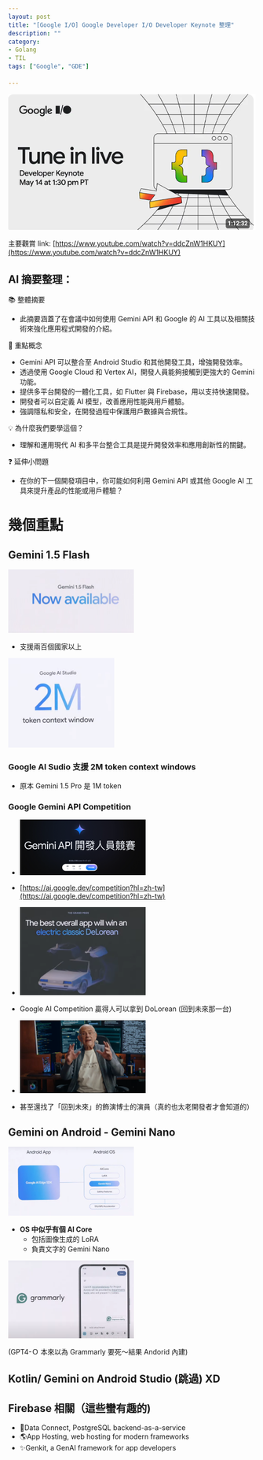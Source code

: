 ```yaml
---
layout: post
title: "[Google I/O] Google Developer I/O Developer Keynote 整理"
description: ""
category: 
- Golang
- TIL
tags: ["Google", "GDE"]

---
```


![image-20240515122008130](../images/2022/image-20240515122008130.png)

主要觀賞 link: [https://www.youtube.com/watch?v=ddcZnW1HKUY](https://www.youtube.com/watch?v=ddcZnW1HKUY)

## AI 摘要整理：

📚 整體摘要

- 此摘要涵蓋了在會議中如何使用 Gemini API 和 Google 的 AI 工具以及相關技術來強化應用程式開發的介紹。

🔖 重點概念

- Gemini API 可以整合至 Android Studio 和其他開發工具，增強開發效率。
- 透過使用 Google Cloud 和 Vertex AI，開發人員能夠接觸到更強大的 Gemini 功能。
- 提供多平台開發的一體化工具，如 Flutter 與 Firebase，用以支持快速開發。
- 開發者可以自定義 AI 模型，改善應用性能與用戶體驗。
- 強調隱私和安全，在開發過程中保護用戶數據與合規性。

💡 為什麼我們要學這個？

- 理解和運用現代 AI 和多平台整合工具是提升開發效率和應用創新性的關鍵。

❓ 延伸小問題

- 在你的下一個開發項目中，你可能如何利用 Gemini API 或其他 Google AI 工具來提升產品的性能或用戶體驗？



# 幾個重點

## Gemini 1.5 Flash

<img src="../images/2022/image-20240515091748133.png" alt="image-20240515091748133" style="zoom:25%;" />

- 支援兩百個國家以上

<img src="../images/2022/image-20240515091903439.png" alt="image-20240515091903439" style="zoom:25%;" />

### Google AI Sudio 支援 2M token context windows

- 原本 Gemini 1.5 Pro 是 1M token

### Google Gemini API Competition

- <img src="../images/2022/image-20240515093249577.png" alt="image-20240515093249577" style="zoom:25%;" />

- [https://ai.google.dev/competition?hl=zh-tw](https://ai.google.dev/competition?hl=zh-tw)

- <img src="../images/2022/image-20240515093252124.png" alt="image-20240515093252124" style="zoom:25%;" />
- Google AI Competition 贏得人可以拿到 DoLorean (回到未來那一台)
- <img src="../images/2022/image-20240515093942157.png" alt="image-20240515093942157" style="zoom:25%;" />
- 甚至還找了「回到未來」的飾演博士的演員（真的也太老開發者才會知道的）

## Gemini on Android - Gemini Nano

<img src="../images/2022/image-20240515102730901.png" alt="image-20240515102730901" style="zoom:25%;" />

- **OS 中似乎有個 AI Core**
  - 包括圖像生成的 LoRA
  - 負責文字的 Gemini Nano 

<img src="../images/2022/image-20240515103328968.png" alt="image-20240515103328968" style="zoom:25%;" />

(GPT4-Ｏ 本來以為 Grammarly 要死～結果 Andorid 內建)



## Kotlin/ Gemini on Android Studio (跳過) XD

## Firebase 相關（這些蠻有趣的)

- 🐘Data Connect, PostgreSQL backend-as-a-service
- 🌎App Hosting, web hosting for modern frameworks
- ✨Genkit, a GenAI framework for app developers

